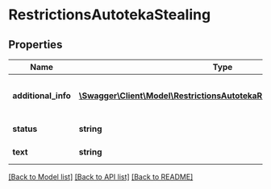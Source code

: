 # RestrictionsAutotekaStealing

## Properties
Name | Type | Description | Notes
------------ | ------------- | ------------- | -------------
**additional_info** | [**\Swagger\Client\Model\RestrictionsAutotekaRegistrationAdditionalInfo[]**](RestrictionsAutotekaRegistrationAdditionalInfo.md) | Подробная информация если авто в угоне | [optional] 
**status** | **string** | Статус &#x60;ok&#x60;, &#x60;warning&#x60; | [optional] 
**text** | **string** | Текстовое описание | [optional] 

[[Back to Model list]](../../README.md#documentation-for-models) [[Back to API list]](../../README.md#documentation-for-api-endpoints) [[Back to README]](../../README.md)

